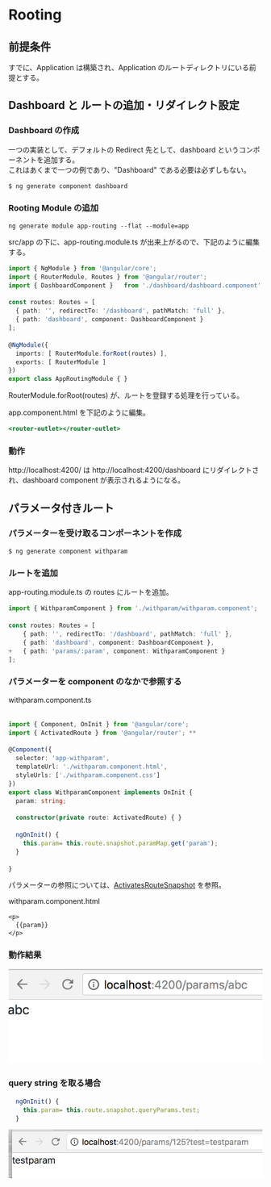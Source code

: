 # Rooting

## 前提条件
すでに、Application は構築され、Application のルートディレクトリにいる前提とする。

## Dashboard と ルートの追加・リダイレクト設定
### Dashboard の作成
一つの実装として、デフォルトの Redirect 先として、dashboard というコンポーネントを追加する。  
これはあくまで一つの例であり、"Dashboard" である必要は必ずしもない。

```
$ ng generate component dashboard
```



### Rooting Module の追加

```
ng generate module app-routing --flat --module=app
```

src/app の下に、app-routing.module.ts が出来上がるので、下記のように編集する。

``` typescript:app-routing.module.ts
import { NgModule } from '@angular/core';
import { RouterModule, Routes } from '@angular/router';
import { DashboardComponent }   from './dashboard/dashboard.component';

const routes: Routes = [
  { path: '', redirectTo: '/dashboard', pathMatch: 'full' },
  { path: 'dashboard', component: DashboardComponent }
];

@NgModule({
  imports: [ RouterModule.forRoot(routes) ],
  exports: [ RouterModule ]
})
export class AppRoutingModule { }

```

RouterModule.forRoot(routes) が、ルートを登録する処理を行っている。  


app.component.html を下記のように編集。

``` html:app.component.html
<router-outlet></router-outlet>
```

### 動作
http://localhost:4200/ は http://localhost:4200/dashboard にリダイレクトされ、dashboard component が表示されるようになる。


## パラメータ付きルート
### パラメーターを受け取るコンポーネントを作成

```
$ ng generate component withparam
```

### ルートを追加
app-routing.module.ts の routes にルートを追加。  

``` typescript:app-routing.module.ts
import { WithparamComponent } from './withparam/withparam.component';

const routes: Routes = [
  	{ path: '', redirectTo: '/dashboard', pathMatch: 'full' },
  	{ path: 'dashboard', component: DashboardComponent },
+ 	{ path: 'params/:param', component: WithparamComponent }
];

```
### パラメーターを component のなかで参照する
withparam.component.ts

``` typescript:withparam.component.ts

import { Component, OnInit } from '@angular/core';
import { ActivatedRoute } from '@angular/router'; **

@Component({
  selector: 'app-withparam',
  templateUrl: './withparam.component.html',
  styleUrls: ['./withparam.component.css']
})
export class WithparamComponent implements OnInit {
  param: string;

  constructor(private route: ActivatedRoute) { }

  ngOnInit() {
    this.param= this.route.snapshot.paramMap.get('param');
  }

}

```

パラメーターの参照については、[ActivatesRouteSnapshot](https://angular.io/api/router/ActivatedRouteSnapshot) を参照。


withparam.component.html

``` html: withparam.component.html
<p>
  {{param}}
</p>

```

### 動作結果
![param](img/param.png)

### query string を取る場合
``` typescript:withparam.component.ts
  ngOnInit() {
    this.param= this.route.snapshot.queryParams.test;
  }
```

![param](img/querystring.png)







